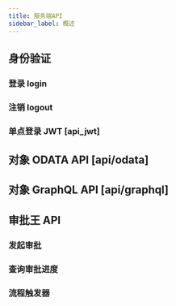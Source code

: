 ```yaml
---
title: 服务端API
sidebar_label: 概述
---
```


## 身份验证

### 登录 login

### 注销 logout

### 单点登录 JWT [api_jwt]

## 对象 ODATA API [api/odata]

## 对象 GraphQL API [api/graphql]

## 审批王 API

### 发起审批

### 查询审批进度

### 流程触发器
